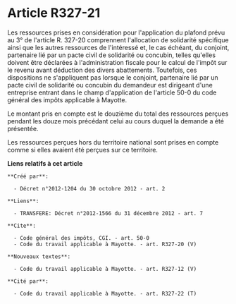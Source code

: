 # Article R327-21

Les ressources prises en considération pour l'application du plafond prévu au 3° de l'article R. 327-20 comprennent
l'allocation de solidarité spécifique ainsi que les autres ressources de l'intéressé et, le cas échéant, du conjoint,
partenaire lié par un pacte civil de solidarité ou concubin, telles qu'elles doivent être déclarées à l'administration
fiscale pour le calcul de l'impôt sur le revenu avant déduction des divers abattements. Toutefois, ces dispositions ne
s'appliquent pas lorsque le conjoint, partenaire lié par un pacte civil de solidarité ou concubin du demandeur est dirigeant
d'une entreprise entrant dans le champ d'application de l'article 50-0 du code général des impôts applicable à Mayotte. 

Le montant pris en compte est le douzième du total des ressources perçues pendant les douze mois précédant celui au cours
duquel la demande a été présentée. 

Les ressources perçues hors du territoire national sont prises en compte comme si elles avaient été perçues sur ce
territoire.

**Liens relatifs à cet article**

	**Créé par**:

	  - Décret n°2012-1204 du 30 octobre 2012 - art. 2

	**Liens**:

	  - TRANSFERE: Décret n°2012-1566 du 31 décembre 2012 - art. 7

	**Cite**:

	  - Code général des impôts, CGI. - art. 50-0
	  - Code du travail applicable à Mayotte. - art. R327-20 (V)

	**Nouveaux textes**:

	  - Code du travail applicable à Mayotte. - art. R327-12 (V)

	**Cité par**:

	  - Code du travail applicable à Mayotte. - art. R327-22 (T)
